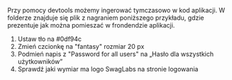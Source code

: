 Przy pomocy devtools możemy ingerować tymczasowo w kod aplikacji. W folderze znajduje się plik z nagraniem poniższego przykładu, gdzie prezentuje jak można pomieszać w frondendzie aplikacji.

1. Ustaw tło na #0df94c
2. Zmień czcionkę na "fantasy" rozmiar 20 px
3. Podmień napis z "Password for all users" na „Hasło dla wszystkich użytkowników”
4. Sprawdź jaki wymiar ma logo SwagLabs na stronie logowania
